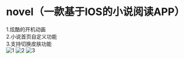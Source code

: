 # novel（一款基于IOS的小说阅读APP）
####
1.炫酷的开机动画   
2.小说首页自定义功能   
3.支持切换皮肤功能   
![1]("/blob/master/novel/Resource/1.png")
![2]("https://github.com/dawnhin/novel/blob/master/novel/Resource/2.png")
![3]("https://github.com/dawnhin/novel/blob/master/novel/Resource/4.png")

